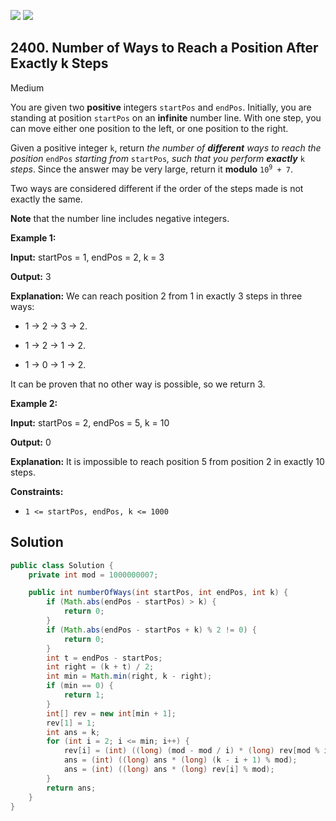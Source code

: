 [![](https://img.shields.io/github/stars/javadev/LeetCode-in-Java?label=Stars&style=flat-square)](https://github.com/javadev/LeetCode-in-Java)
[![](https://img.shields.io/github/forks/javadev/LeetCode-in-Java?label=Fork%20me%20on%20GitHub%20&style=flat-square)](https://github.com/javadev/LeetCode-in-Java/fork)

## 2400\. Number of Ways to Reach a Position After Exactly k Steps

Medium

You are given two **positive** integers `startPos` and `endPos`. Initially, you are standing at position `startPos` on an **infinite** number line. With one step, you can move either one position to the left, or one position to the right.

Given a positive integer `k`, return _the number of **different** ways to reach the position_ `endPos` _starting from_ `startPos`_, such that you perform **exactly**_ `k` _steps_. Since the answer may be very large, return it **modulo** <code>10<sup>9</sup> + 7</code>.

Two ways are considered different if the order of the steps made is not exactly the same.

**Note** that the number line includes negative integers.

**Example 1:**

**Input:** startPos = 1, endPos = 2, k = 3

**Output:** 3

**Explanation:** We can reach position 2 from 1 in exactly 3 steps in three ways:

- 1 -> 2 -> 3 -> 2.

- 1 -> 2 -> 1 -> 2.

- 1 -> 0 -> 1 -> 2.

It can be proven that no other way is possible, so we return 3.

**Example 2:**

**Input:** startPos = 2, endPos = 5, k = 10

**Output:** 0

**Explanation:** It is impossible to reach position 5 from position 2 in exactly 10 steps. 

**Constraints:**

*   `1 <= startPos, endPos, k <= 1000`

## Solution

```java
public class Solution {
    private int mod = 1000000007;

    public int numberOfWays(int startPos, int endPos, int k) {
        if (Math.abs(endPos - startPos) > k) {
            return 0;
        }
        if (Math.abs(endPos - startPos + k) % 2 != 0) {
            return 0;
        }
        int t = endPos - startPos;
        int right = (k + t) / 2;
        int min = Math.min(right, k - right);
        if (min == 0) {
            return 1;
        }
        int[] rev = new int[min + 1];
        rev[1] = 1;
        int ans = k;
        for (int i = 2; i <= min; i++) {
            rev[i] = (int) ((long) (mod - mod / i) * (long) rev[mod % i] % mod);
            ans = (int) ((long) ans * (long) (k - i + 1) % mod);
            ans = (int) ((long) ans * (long) rev[i] % mod);
        }
        return ans;
    }
}
```